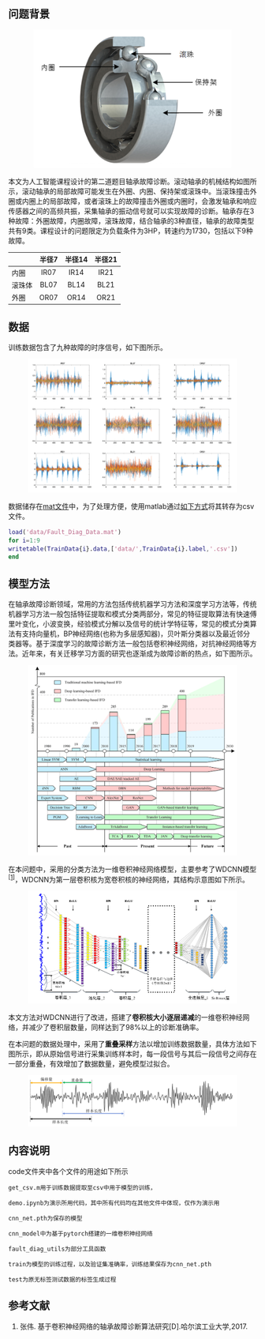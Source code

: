 


## 问题背景

<figure>
<center>
<img src="./pictures/轴承.png" height=280>
</center>
</figure>

本文为人工智能课程设计的第二道题目轴承故障诊断。滚动轴承的机械结构如图所示，滚动轴承的局部故障可能发生在外圈、内圈、保持架或滚珠中。当滚珠撞击外圈或内圈上的局部故障，或者滚珠上的故障撞击外圈或内圈时，会激发轴承和响应传感器之间的高频共振，采集轴承的振动信号就可以实现故障的诊断。轴承存在3种故障：外圈故障，内圈故障，滚珠故障，结合轴承的3种直径，轴承的故障类型共有9类。课程设计的问题限定为负载条件为3HP，转速约为1730，包括以下9种故障。

<div class="center">

| |半径7|半径14|半径21|
|:-|:-:|:-:|:-:|
|内圈|IR07|IR14|IR21
|滚珠体|BL07|BL14|BL21
|外圈|OR07|OR14|OR21

</div>

## 数据

训练数据包含了九种故障的时序信号，如下图所示。
<figure>
<img src="./pictures/data.png">
</figure>

数据储存在[mat文件](./data/Fault_Diag_Data.mat)中，为了处理方便，使用matlab通过[如下方式](./code/get_csv.m)将其转存为csv文件。

```matlab
load('data/Fault_Diag_Data.mat')
for i=1:9
writetable(TrainData{i}.data,['data/',TrainData{i}.label,'.csv'])
end
```

## 模型方法

在轴承故障诊断领域，常用的方法包括传统机器学习方法和深度学习方法等，传统机器学习方法一般包括特征提取和模式分类两部分，常见的特征提取算法有快速傅里叶变化，小波变换，经验模式分解以及信号的统计学特征等，常见的模式分类算法有支持向量机，BP神经网络(也称为多层感知器)，贝叶斯分类器以及最近邻分类器等。基于深度学习的故障诊断方法一般包括卷积神经网络，对抗神经网络等方法。近年来，有关迁移学习方面的研究也逐渐成为故障诊断的热点，如下图所示。
<figure>
<img src="./pictures/方法.png">
</figure>

在本问题中，采用的分类方法为一维卷积神经网络模型，主要参考了WDCNN模型<sup><a href="#ref1">[1]</a></sup>，WDCNN为第一层卷积核为宽卷积核的神经网络，其结构示意图如下所示。

<figure>
<img src="./pictures/wdcnn.png">
</figure>

本文方法对WDCNN进行了改进，搭建了**卷积核大小逐层递减**的一维卷积神经网络，并减少了卷积层数量，同样达到了98%以上的诊断准确率。

在本问题的数据处理中，采用了**重叠采样**方法以增加训练数据数量，具体方法如下图所示，即从原始信号进行采集训练样本时，每一段信号与其后一段信号之间存在一部分重叠，有效增加了数据数量，避免模型过拟合。

<figure>
<img src="./pictures/重叠采样.png">
</figure>


## 内容说明
code文件夹中各个文件的用途如下所示
```
get_csv.m用于训练数据提取至csv中用于模型的训练，
```
```
demo.ipynb为演示所用代码，其中所有代码均在其他文件中体现，仅作为演示用
```
```
cnn_net.pth为保存的模型
```
```
cnn_model中为基于pytorch搭建的一维卷积神经网络
```
```
fault_diag_utils为部分工具函数
```
```
train为模型的训练过程，以及验证集准确率，训练结果保存为cnn_net.pth
```
```
test为原无标签测试数据的标签生成过程
```

## 参考文献
1. <p name = "ref1">张伟. 基于卷积神经网络的轴承故障诊断算法研究[D].哈尔滨工业大学,2017.</p>